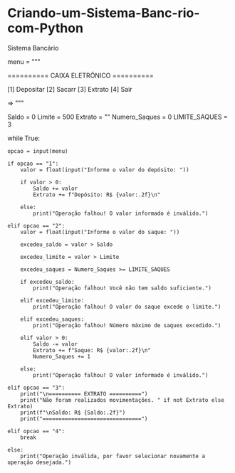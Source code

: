 # Criando-um-Sistema-Banc-rio-com-Python
Sistema Bancário

menu = """

========== CAIXA ELETRÔNICO ==========

[1] Depositar
[2] Sacarr
[3] Extrato
[4] Sair

=> """

Saldo = 0
Limite = 500
Extrato = ""
Numero_Saques = 0
LIMITE_SAQUES = 3 

while True:

    opcao = input(menu)
    
    if opcao == "1":
        valor = float(input("Informe o valor do depósito: "))

        if valor > 0:
            Saldo += valor
            Extrato += f"Depósito: R$ {valor:.2f}\n"

        else:
            print("Operação falhou! O valor informado é inválido.")

    elif opcao == "2":
        valor = float(input("Informe o valor do saque: "))     

        excedeu_saldo = valor > Saldo

        excedeu_limite = valor > Limite
        
        excedeu_saques = Numero_Saques >= LIMITE_SAQUES

        if excedeu_saldo:
            print("Operação falhou! Você não tem saldo suficiente.")

        elif excedeu_limite:
            print("Operação falhou! O valor do saque excede o limite.") 

        elif excedeu_saques:
            print("Operação falhou! Número máximo de saques excedido.")

        elif valor > 0:
            Saldo -= valor
            Extrato += f"Saque: R$ {valor:.2f}\n"    
            Numero_Saques += 1

        else:
            print("Operação falhou! O valor informado é inválido.")   

    elif opcao == "3":
        print("\n========== EXTRATO ==========")
        print("Não foram realizados movimentações. " if not Extrato else Extrato)
        print(f"\nSaldo: R$ {Saldo:.2f}")
        print("===============================")
        
    elif opcao == "4":
        break

    else:
        print("Operação inválida, por favor selecionar novamente a operação desejada.")
        


